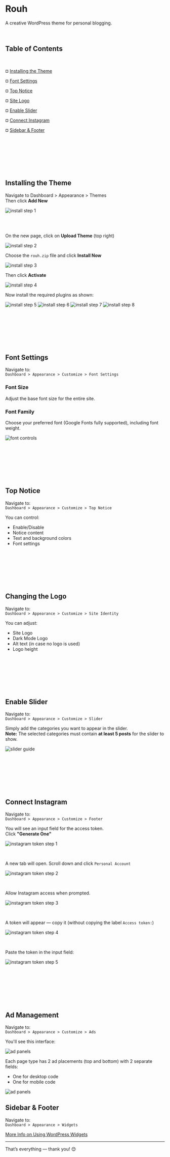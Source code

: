 <div align="left" dir="auto">

# Rouh

A creative WordPress theme for personal blogging.

<br>

## Table of Contents

<br>

¤ [Installing the Theme](#installing-the-theme)

¤ [Font Settings](#font-settings)

¤ [Top Notice](#top-notice)

¤ [Site Logo](#changing-the-logo)

¤ [Enable Slider](#enable-slider)

¤ [Connect Instagram](#connect-instagram)

¤ [Sidebar & Footer](#sidebar--footer)

<br><br><br><br><br><br>

## Installing the Theme

Navigate to Dashboard > Appearance > Themes  
Then click **Add New**

![install step 1](https://github.com/brahimi-mustapha/rouh-documentation/blob/main/install/step1.png?raw=true)

<br><br>

On the new page, click on **Upload Theme** (top right)

![install step 2](https://github.com/brahimi-mustapha/rouh-documentation/blob/main/install/step2.png?raw=true)

Choose the `rouh.zip` file and click **Install Now**

![install step 3](https://github.com/brahimi-mustapha/rouh-documentation/blob/main/install/step3.png?raw=true)

Then click **Activate**

![install step 4](https://github.com/brahimi-mustapha/rouh-documentation/blob/main/install/step4.png?raw=true)

Now install the required plugins as shown:

![install step 5](https://github.com/brahimi-mustapha/rouh-documentation/blob/main/install/step5.png?raw=true)
![install step 6](https://github.com/brahimi-mustapha/rouh-documentation/blob/main/install/step6.png?raw=true)
![install step 7](https://github.com/brahimi-mustapha/rouh-documentation/blob/main/install/step7.png?raw=true)
![install step 8](https://github.com/brahimi-mustapha/rouh-documentation/blob/main/install/step8.png?raw=true)

<br><br><br><br><br><br>

## Font Settings

Navigate to:  
`Dashboard > Appearance > Customize > Font Settings`

### Font Size
Adjust the base font size for the entire site.

### Font Family
Choose your preferred font (Google Fonts fully supported), including font weight.

![font controls](https://github.com/brahimi-mustapha/rouh-documentation/blob/main/font/controls.png?raw=true)

<br><br><br><br><br><br>

## Top Notice

Navigate to:  
`Dashboard > Appearance > Customize > Top Notice`

You can control:
- Enable/Disable
- Notice content
- Text and background colors
- Font settings

<br><br><br><br><br><br>

## Changing the Logo

Navigate to:  
`Dashboard > Appearance > Customize > Site Identity`

You can adjust:
- Site Logo
- Dark Mode Logo
- Alt text (in case no logo is used)
- Logo height

<br><br><br><br><br><br>

## Enable Slider

Navigate to:  
`Dashboard > Appearance > Customize > Slider`

Simply add the categories you want to appear in the slider.  
**Note:** The selected categories must contain **at least 5 posts** for the slider to show.

![slider guide](https://github.com/brahimi-mustapha/rouh-documentation/blob/main/slider/step1.png?raw=true)

<br><br><br><br><br><br>

## Connect Instagram

Navigate to:  
`Dashboard > Appearance > Customize > Footer`

You will see an input field for the access token.  
Click **"Generate One"**

![instagram token step 1](https://github.com/brahimi-mustapha/rouh-documentation/blob/main/instagram-token/step1.png?raw=true)

<br>

A new tab will open. Scroll down and click `Personal Account`

![instagram token step 2](https://github.com/brahimi-mustapha/rouh-documentation/blob/main/instagram-token/step2.png?raw=true)

<br>

Allow Instagram access when prompted.

![instagram token step 3](https://github.com/brahimi-mustapha/rouh-documentation/blob/main/instagram-token/step3.png?raw=true)

<br>

A token will appear — copy it (without copying the label `Access token:`)

![instagram token step 4](https://github.com/brahimi-mustapha/rouh-documentation/blob/main/instagram-token/step4.png?raw=true)

<br>

Paste the token in the input field:

![instagram token step 5](https://github.com/brahimi-mustapha/rouh-documentation/blob/main/instagram-token/step5.png?raw=true)

<br><br><br><br><br><br>

## Ad Management

Navigate to:  
`Dashboard > Appearance > Customize > Ads`

You'll see this interface:

![ad panels](https://github.com/brahimi-mustapha/rouh-documentation/blob/main/ads/panels.png?raw=true)

Each page type has 2 ad placements (top and bottom) with 2 separate fields:
- One for desktop code
- One for mobile code

![ad panels](https://github.com/brahimi-mustapha/rouh-documentation/blob/main/ads/fields.png?raw=true)

## Sidebar & Footer

Navigate to:  
`Dashboard > Appearance > Widgets`

[More Info on Using WordPress Widgets](https://kinsta.com/blog/wordpress-widgets/#how-to-use-the-wordpress-customizer-to-add-widgets)

---

That’s everything — thank you! 😊

</div>
